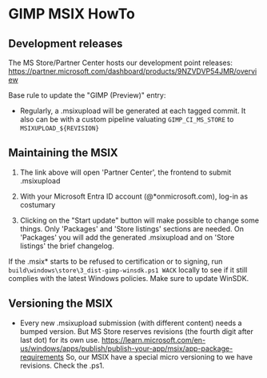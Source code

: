 # GIMP MSIX HowTo

## Development releases

The MS Store/Partner Center hosts our development point releases:
https://partner.microsoft.com/dashboard/products/9NZVDVP54JMR/overview

Base rule to update the "GIMP (Preview)" entry:

* Regularly, a .msixupload will be generated at each tagged commit. It also can be
  with a custom pipeline valuating `GIMP_CI_MS_STORE` to `MSIXUPLOAD_${REVISION}`

## Maintaining the MSIX

1. The link above will open 'Partner Center', the frontend to submit .msixupload

2. With your Microsoft Entra ID account (@*onmicrosoft.com), log-in as costumary

3. Clicking on the "Start update" button will make possible to change some things.
   Only 'Packages' and 'Store listings' sections are needed. On 'Packages' you will
   add the generated .msixupload and on 'Store listings' the brief changelog.

If the .msix* starts to be refused to certification or to signing,
run `build\windows\store\3_dist-gimp-winsdk.ps1 WACK` locally to see if it
still complies with the latest Windows policies. Make sure to update WinSDK.

## Versioning the MSIX

* Every new .msixupload submission (with different content) needs a bumped version.
  But MS Store reserves revisions (the fourth digit after last dot) for its own use.
  https://learn.microsoft.com/en-us/windows/apps/publish/publish-your-app/msix/app-package-requirements
  So, our MSIX have a special micro versioning to we have revisions. Check the .ps1.
